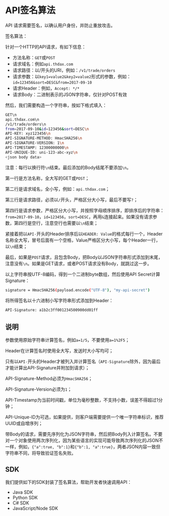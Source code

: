 # API签名算法

API 请求需要签名，以确认用户身份，并防止重放攻击。

签名算法：

针对一个HTTP的API请求，有如下信息：

- 方法名称：`GET`或`POST`
- 请求域名：例如`api.thdax.com`
- 请求路径：以/开头的URI，例如：`/v1/trade/orders`
- 请求参数：以`key1=value2&key2=value2`形式的参数，例如：`id=123456&sort=DESC&from=2017-09-10`
- 请求Header：例如，`Accept: */*`
- 请求Body：二进制表示的JSON字符串，仅针对POST有效

然后，我们需要构造一个字符串，按如下格式填入：

```bash
GET\n
api.thdax.com\n
/v1/trade/orders\n
from=2017-09-10&id=123456&sort=DESC\n
API-KEY: xyz123456\n
API-SIGNATURE-METHOD: HmacSHA256\n
API-SIGNATURE-VERSION: 1\n
API-TIMESTAMP: 12300000000\n
API-UNIQUE-ID: uni-123-abc-xyz\n
<json body data>
```

注意：每行以换行符`\n`结束。最后添加的Body结尾不要添加`\n`。

第一行是方法名称，全大写的GET或`POST`；

第二行是请求域名，全小写，例如：`api.thdax.com`；

第三行是请求路径，必须以`/`开头，严格区分大小写，最后不要写`?`；

第四行是请求参数，严格区分大小写，并按照字母顺序排序，即排序后的字符串：`from=2017-09-10`，`id=123456`，`sort=DESC`，再用`&`连接起来。如果没有请求参数，第四行是空行，注意空行也需要以`\n`结束；

紧接着把以`API-`开头的Header排序后以`HEADER: Value`的格式每行一个，Header名称全大写，冒号后面有一个空格，Value严格区分大小写，每个Header一行，以`\n`结束；

最后，如果是`POST`请求，且包含Body，把Body以JSON字符串形式添加到末尾，注意没有`\n`。如果是GET请求，或者POST请求没有Body，就跳过这一步。

以上字符串按UTF-8编码，得到一个二进制byte数组，然后使用API Secret计算Signature：

```bash
signature = HmacSHA256(payload.encode("UTF-8"), "my-api-secret")
```

将所得签名以十六进制小写字符串形式添加到Header：

```bash
API-Signature: a1b2c3ff001234500900dd01ff
```

## 说明

参数使用原始字符串计算签名，例如`a=1/5`，不要使用`a=1%2F5`；

Header在计算签名时使用全大写，发送时大小写均可；

只有以`API-`开头的Header才被列入并计算签名（`API-Signature`除外，因为最后才能计算出API-Signature并附加到请求）；

API-Signature-Method必须为`HmacSHA256`；

API-Signature-Version必须为`1`；

API-Timestamp为当前时间戳，单位为毫秒整数，不支持小数，误差不得超过1分钟；

API-Unique-ID为可选，如果提供，则客户端需要提供一个唯一字符串标识，推荐UUID或自增序列；

带Body的请求，需要先序列化为JSON字符串，然后把Body列入计算签名。不要对一个对象使用两次序列化，因为某些语言的实现可能导致两次序列化的JSON不一样，例如，`{"a":true, "b":1}`和`{"b":1, "a":true}`，两者JSON内容一致但字符串不同，将导致验证签名失败。

## SDK

我们提供如下的SDK封装了签名算法，帮助开发者快速调用API：

- Java SDK
- Python SDK
- C# SDK
- JavaScript/Node SDK
